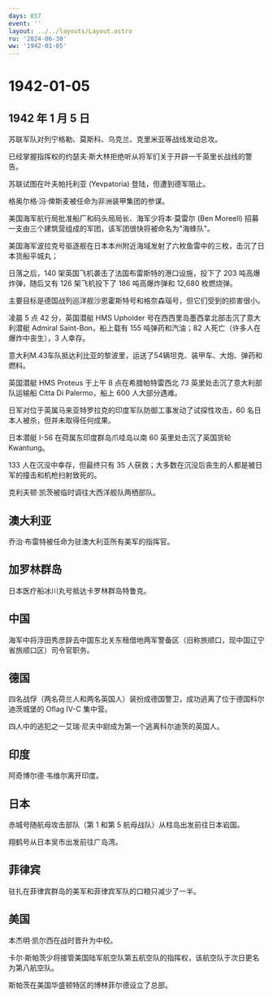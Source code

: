 ```yaml
---
days: 857
event: ''
layout: ../../layouts/Layout.astro
ru: '2024-06-30'
ww: '1942-01-05'
---
```


# 1942-01-05

## 1942 年 1 月 5 日

苏联军队对列宁格勒、莫斯科、乌克兰、克里米亚等战线发动总攻。

已经掌握指挥权的约瑟夫·斯大林拒绝听从将军们关于开辟一千英里长战线的警告。

苏联试图在叶夫帕托利亚 (Yevpatoria) 登陆，但遭到德军阻止。

格奥尔格·冯·俾斯麦被任命为非洲装甲集团的参谋。

美国海军航行局批准船厂和码头局局长、海军少将本·莫雷尔 (Ben Moreell)
招募一支由三个建筑营组成的军团，该军团很快将被命名为"海蜂队"。

美国海军波拉克号驱逐舰在日本本州附近海域发射了六枚鱼雷中的三枚，击沉了日本货船平城丸；

日落之后，140 架英国飞机袭击了法国布雷斯特的港口设施，投下了 203
吨高爆炸弹，随后又有 126 架飞机投下了 186 吨高爆炸弹和 12,680 枚燃烧弹。

主要目标是德国战列巡洋舰沙恩霍斯特号和格奈森瑙号，但它们受到的损害很小。

凌晨 5 点 42 分，英国潜艇 HMS Upholder
号在西西里岛墨西拿北部击沉了意大利潜艇 Admiral Saint-Bon，船上载有 155
吨弹药和汽油；82 人死亡（许多人在爆炸中丧生），3 人幸存。

意大利M.43车队抵达利比亚的黎波里，运送了54辆坦克、装甲车、大炮、弹药和燃料。

英国潜艇 HMS Proteus 于上午 8 点在希腊帕特雷西北 73
英里处击沉了意大利部队运输船 Citta Di Palermo，船上 600 人大部分遇难。

日军对位于英属马来亚特罗拉克的印度军队防御工事发动了试探性攻击，60
名日本人被杀，但并未取得任何成果。

日本潜艇 I-56 在荷属东印度群岛爪哇岛以南 60 英里处击沉了英国货轮
Kwantung。

133 人在沉没中幸存，但最终只有 35
人获救；大多数在沉没后丧生的人都是被日军的撞击和机枪扫射致死的。

克利夫顿·凯茨被临时调往大西洋舰队两栖部队。

## 澳大利亚

乔治·布雷特被任命为驻澳大利亚所有美军的指挥官。

## 加罗林群岛

日本医疗船冰川丸号抵达卡罗林群岛特鲁克。

## 中国

海军中将浮田秀彦辞去中国东北关东租借地两军警备区（旧称旅顺口，现中国辽宁省旅顺口区）司令官职务。

## 德国

四名战俘（两名荷兰人和两名英国人）装扮成德国警卫，成功逃离了位于德国科尔迪茨城堡的
Oflag IV-C 集中营。

四人中的逃犯之一艾瑞·尼夫中尉成为第一个逃离科尔迪茨的英国人。

## 印度

阿奇博尔德·韦维尔离开印度。

## 日本

赤城号随航母攻击部队（第 1 和第 5 航母战队）从柱岛出发前往日本岩国。

翔鹤号从日本吴市出发前往广岛湾。

## 菲律宾

驻扎在菲律宾群岛的美军和菲律宾军队的口粮只减少了一半。

## 美国

本杰明·凯尔西在战时晋升为中校。

卡尔·斯帕茨少将接管美国陆军航空队第五航空队的指挥权，该航空队于次日更名为第八航空队。

斯帕茨在美国华盛顿特区的博林菲尔德设立了总部。